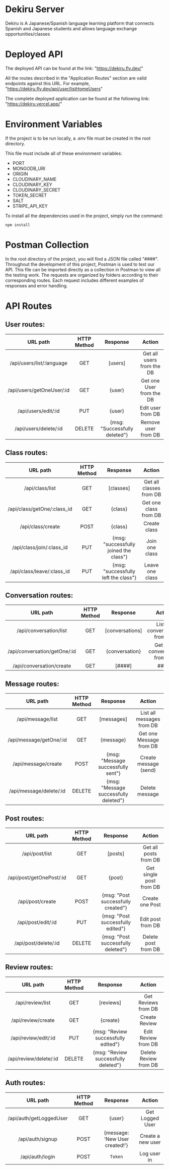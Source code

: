 # Dekiru Server 

Dekiru is A Japanese/Spanish language learning platform that connects Spanish and Japanese students and allows language exchange opportunities/classes

# Deployed API

The deployed API can be found at the link: "https://dekiru.fly.dev/"

All the routes described in the "Application Routes" section are valid endpoints against this URL. For example, "https://dekiru.fly.dev/api/user/listHomeUsers"

The complete deployed application can be found at the following link: "https://dekiru.vercel.app/"

# Environment Variables

If the project is to be run locally, a .env file must be created in the root directory.

This file must include all of these environment variables:

- PORT
- MONGODB_URI
- ORIGIN
- CLOUDINARY_NAME
- CLOUDINARY_KEY
- CLOUDINARY_SECRET
- TOKEN_SECRET
- SALT
- STRIPE_API_KEY

To install all the dependencies used in the project, simply run the command:
```
npm install
```

# Postman Collection

In the root directory of the project, you will find a JSON file called "####". Throughout the development of this project, Postman is used to test our API. This file can be imported directly as a collection in Postman to view all the testing work. The requests are organized by folders according to their corresponding routes. Each request includes different examples of responses and error handling.

# API Routes

## **User routes**:

| URL path                    | HTTP Method       | Response                          | Action                        |
| :--------------------------:|:-----------------:| :--------------------------------:| :----------------------------:|
| /api/users/list/:language             | GET               | [users]                           | Get all users from the DB     |
| /api/users/getOneUser/:id             | GET               | {user}                          | Get one User from the DB     |
| /api/users/edit/:id             | PUT               | {user}                           | Edit user from DB     |
| /api/users/delete/:id             | DELETE               | {msg: "Successfully deleted"}                           | Remove user from DB     |

## **Class routes**:

| URL path                    | HTTP Method       | Response                          | Action                        |
| :--------------------------:|:-----------------:| :--------------------------------:| :----------------------------:|
| /api/class/list         | GET               | [classes]                           | Get all classes from DB     |
| /api/class/getOne/:class_id         | GET               | {class}                           | Get one class from DB     |
| /api/class/create         | POST               | {class}                           | Create class     |
| /api/class/join/:class_id         | PUT            | {msg: "successfully joined the class"}                           | Join one class     |
| /api/class/leave/:class_id         | PUT            | {msg: "successfully left the class"}                           | Leave one class     |

## **Conversation routes**:
            
| URL path                    | HTTP Method       | Response                          | Action                        |
| :--------------------------:|:-----------------:| :--------------------------------:| :----------------------------:|
| /api/conversation/list         | GET               | [conversations]                           | List all conversations from DB     |
| /api/conversation/getOne/:id         | GET               | {conversation}                         | Get one conversation from DB     |
| /api/conversation/create         | GET               | [####]                           | ####     |

## **Message routes**:

| URL path                    | HTTP Method       | Response                          | Action                        |
| :--------------------------:|:-----------------:| :--------------------------------:| :----------------------------:|
| /api/message/list         | GET               | [messages]                           | List all messages from DB     |
| /api/message/getOne/:id         | GET               | {message}                           | Get one Message from DB     |
| /api/message/create         | POST               | {msg: "Message successfully sent"}                        | Create message (send)     |
| /api/message/delete/:id         | DELETE               | {msg: "Message successfully deleted"}                           | Delete message     |

## **Post routes**:

| URL path                    | HTTP Method       | Response                          | Action                        |
| :--------------------------:|:-----------------:| :--------------------------------:| :----------------------------:|
| /api/post/list         | GET               | [posts]                           | Get all posts from DB     |
| /api/post/getOnePost/:id         | GET               | {post}                           | Get single post from DB     |
| /api/post/create         | POST               | {msg: "Post successfully created"}                           | Create one Post     |
| /api/post/edit/:id         | PUT               | {msg: "Post successfully edited"}                           | Edit post from DB     |
| /api/post/delete/:id         | DELETE               | {msg: "Post successfully deleted"}                           | Delete post from DB     |

## **Review routes**:

| URL path                    | HTTP Method       | Response                          | Action                        |
| :--------------------------:|:-----------------:| :--------------------------------:| :----------------------------:|
| /api/review/list         | GET               | [reviews]                           | Get Reviews from DB     |
| /api/review/create         | GET               | {create}                        | Create Review     |
| /api/review/edit/:id         | PUT               | {msg: "Review successfully edited"}                           | Edit Review from DB     |
| /api/review/delete/:id            | DELETE               | {msg: "Review successfully deleted"}                           | Delete Review from DB     |

## **Auth routes**:

| URL path                    | HTTP Method       | Response                          | Action                        |
| :--------------------------:|:-----------------:| :--------------------------------:| :----------------------------:|
| /api/auth/getLoggedUser            | GET              | {user}    | Get Logged User             |
| /api/auth/signup            | POST              | {message: 'New User created!'}    | Create a new user             |
| /api/auth/login             | POST              | `Token`    | Log user in             |